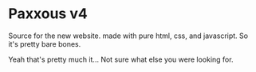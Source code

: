 # Paxxous v4

Source for the new website. made with pure html, css, and javascript. So it's pretty bare bones.

Yeah that's pretty much it... Not sure what else you were looking for.
